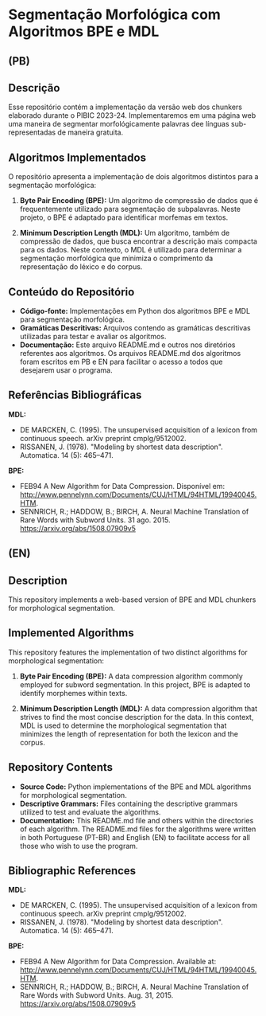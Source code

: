 # Segmentação Morfológica com Algoritmos BPE e MDL

## (PB)
## Descrição

Esse repositório contém a implementação da versão web dos chunkers elaborado durante o PIBIC 2023-24. Implementaremos em uma página web uma maneira de segmentar morfológicamente palavras dee línguas sub-representadas de maneira gratuita.

## Algoritmos Implementados

O repositório apresenta a implementação de dois algoritmos distintos para a segmentação morfológica:

1. **Byte Pair Encoding (BPE):** Um algoritmo de compressão de dados que é frequentemente utilizado para segmentação de subpalavras. Neste projeto, o BPE é adaptado para identificar morfemas em textos.

2. **Minimum Description Length (MDL):** Um algoritmo, também de compressão de dados, que busca encontrar a descrição mais compacta para os dados. Neste contexto, o MDL é utilizado para determinar a segmentação morfológica que minimiza o comprimento da representação do léxico e do corpus.

## Conteúdo do Repositório

- **Código-fonte:** Implementações em Python dos algoritmos BPE e MDL para segmentação morfológica.
- **Gramáticas Descritivas:** Arquivos contendo as gramáticas descritivas utilizadas para testar e avaliar os algoritmos.
- **Documentação:** Este arquivo README.md e outros nos diretórios referentes aos algoritmos. Os arquivos README.md dos algoritmos foram escritos em PB e EN para facilitar o acesso a todos que desejarem usar o programa.

## Referências Bibliográficas

**MDL:**

- DE MARCKEN, C. (1995). The unsupervised acquisition of a lexicon from continuous speech. arXiv preprint cmplg/9512002.
- RISSANEN, J. (1978). "Modeling by shortest data description". Automatica. 14 (5): 465–471.

**BPE:**

-  FEB94 A New Algorithm for Data Compression. Disponível em: <http://www.pennelynn.com/Documents/CUJ/HTML/94HTML/19940045.HTM>.
- SENNRICH, R.; HADDOW, B.; BIRCH, A. Neural Machine Translation of Rare Words with Subword Units. 31 ago. 2015. https://arxiv.org/abs/1508.07909v5

## (EN)
## Description

This repository implements a web-based version of BPE and MDL chunkers for morphological segmentation. 
## Implemented Algorithms

This repository features the implementation of two distinct algorithms for morphological segmentation:

1. **Byte Pair Encoding (BPE):** A data compression algorithm commonly employed for subword segmentation. In this project, BPE is adapted to identify morphemes within texts. 

2. **Minimum Description Length (MDL):** A data compression algorithm that strives to find the most concise description for the data. In this context, MDL is used to determine the morphological segmentation that minimizes the length of representation for both the lexicon and the corpus.

## Repository Contents

- **Source Code:** Python implementations of the BPE and MDL algorithms for morphological segmentation.
- **Descriptive Grammars:** Files containing the descriptive grammars utilized to test and evaluate the algorithms.
- **Documentation:** This README.md file and others within the directories of each algorithm. The README.md files for the algorithms were written in both Portuguese (PT-BR) and English (EN) to facilitate access for all those who wish to use the program.

## Bibliographic References

**MDL:**

- DE MARCKEN, C. (1995). The unsupervised acquisition of a lexicon from continuous speech. arXiv preprint cmplg/9512002.
- RISSANEN, J. (1978). "Modeling by shortest data description". Automatica. 14 (5): 465–471.

**BPE:**

- FEB94 A New Algorithm for Data Compression. Available at: <http://www.pennelynn.com/Documents/CUJ/HTML/94HTML/19940045.HTM>.
- SENNRICH, R.; HADDOW, B.; BIRCH, A. Neural Machine Translation of Rare Words with Subword Units. Aug. 31, 2015. https://arxiv.org/abs/1508.07909v5 

